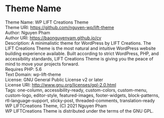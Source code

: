 # Theme Name
Theme Name: WP LIFT Creations Theme<br>
Theme URI: https://github.com/nguyen-wp/lift-theme<br>
Author: Nguyen Pham<br>
Author URI: https://baonguyenyam.github.io/cv<br>
Description: A minimalistic theme for WordPress by LIFT Creations. The LIFT Creations Theme is the most natural and intuitive WordPress website building experience available. Built according to strict WordPress, PHP, and accessibility standards, LIFT Creations Theme is giving you the peace of mind to move your projects forward.<br>
Requires PHP: 5.6<br>
Text Domain: wp-lift-theme<br>
License: GNU General Public License v2 or later<br>
License URI: http://www.gnu.org/licenses/gpl-2.0.html<br>
Tags: one-column, accessibility-ready, custom-colors, custom-menu, custom-logo, editor-style, featured-images, footer-widgets, block-patterns, rtl-language-support, sticky-post, threaded-comments, translation-ready<br>
WP LIFTCreations Theme, (C) 2021 Nguyen Pham<br>
WP LIFTCreations Theme is distributed under the terms of the GNU GPL.
